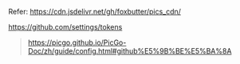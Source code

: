Refer: https://cdn.jsdelivr.net/gh/foxbutter/pics_cdn/

https://github.com/settings/tokens
> https://picgo.github.io/PicGo-Doc/zh/guide/config.html#github%E5%9B%BE%E5%BA%8A
